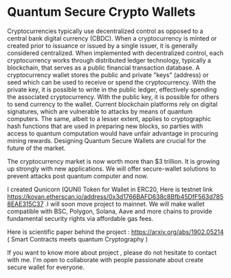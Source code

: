 # Quantum Secure Crypto Wallets
Cryptocurrencies typically use decentralized control as opposed to a central bank digital currency (CBDC). When a cryptocurrency is minted or created prior to issuance or issued by a single issuer, it is generally considered centralized. When implemented with decentralized control, each cryptocurrency works through distributed ledger technology, typically a blockchain, that serves as a public financial transaction database. A cryptocurrency wallet stores the public and private "keys" (address) or seed which can be used to receive or spend the cryptocurrency. With the private key, it is possible to write in the public ledger, effectively spending the associated cryptocurrency. With the public key, it is possible for others to send currency to the wallet. Current blockchain platforms rely on digital signatures, which are vulnerable to attacks by means of quantum computers. The same, albeit to a lesser extent, applies to cryptographic hash functions that are used in preparing new blocks, so parties with access to quantum computation would have unfair advantage in procuring mining rewards. Designing Quantum Secure Wallets are crucial for the future of the market.

The cryptocurrency market is now worth more than $3 trillion. It is growing up strongly with new applications. We will offer secure-wallet solutions to prevent attacks post quantum computer and now. 

I created Qunicorn (QUNI) Token for Wallet in ERC20, Here is testnet link https://kovan.etherscan.io/address/0x3d1766BAFD638c8Bfb45DfF563d7858EAE315C37 .I will soon move project to mainnet. We will make wallet compatible with BSC, Polygon, Solana, Aave and more chains to provide fundamental security rights via affordable gas fees.

Here is scientific paper behind the project : https://arxiv.org/abs/1902.05214 ( Smart Contracts meets quantum Cryptography )

If you want to know more about project , please do not hesitate to contact with me. I'm open to collaborate with people passionate about create secure wallet for everyone.
